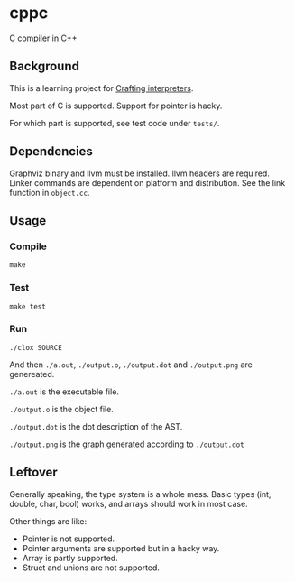 # cppc

C compiler in C++

## Background
This is a learning project for [Crafting interpreters](https://craftinginterpreters.com/).


Most part of C is supported. Support for pointer is hacky.

For which part is supported, see test code under `tests/`.

## Dependencies

Graphviz binary and llvm must be installed. llvm headers are required.
Linker commands are dependent on platform and distribution. See the link function in `object.cc`.

## Usage

### Compile

```
make
```

### Test

```
make test
```

### Run

```
./clox SOURCE
```
And then `./a.out`, `./output.o`, `./output.dot` and `./output.png` are genereated.


`./a.out` is the executable file.

`./output.o` is the object file.

`./output.dot` is the dot description of the AST.

`./output.png` is the graph generated according to `./output.dot`

## Leftover

Generally speaking, the type system is a whole mess. Basic types (int, double, char, bool) works, and arrays should work in most case.

Other things are like:

- Pointer is not supported.
- Pointer arguments are supported but in a hacky way.
- Array is partly supported.
- Struct and unions are not supported.
